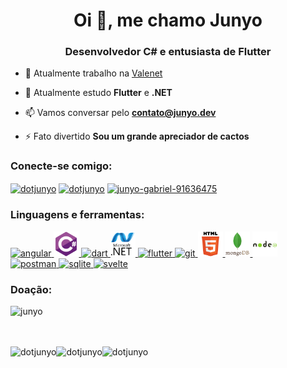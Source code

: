 <h1 align="center">Oi 👋, me chamo Junyo</h1>
<h3 align="center">Desenvolvedor C# e entusiasta de Flutter</h3>

- 🔭 Atualmente trabalho na [Valenet](https://valenet.com.br/)

- 🌱 Atualmente estudo **Flutter** e **.NET**

- 📫 Vamos conversar pelo **contato@junyo.dev**

- ⚡ Fato divertido **Sou um grande apreciador de cactos**

<h3 align="left">Conecte-se comigo:</h3>
<p align="left">
<a href="https://dev.to/dotjunyo" target="blank"><img align="center" src="https://raw.githubusercontent.com/rahuldkjain/github-profile-readme-generator/master/src/images/icons/Social/devto.svg" alt="dotjunyo" height="30" width="40" /></a>
<a href="https://twitter.com/dotjunyo" target="blank"><img align="center" src="https://raw.githubusercontent.com/rahuldkjain/github-profile-readme-generator/master/src/images/icons/Social/twitter.svg" alt="dotjunyo" height="30" width="40" /></a>
<a href="https://linkedin.com/in/junyo-gabriel-91636475" target="blank"><img align="center" src="https://raw.githubusercontent.com/rahuldkjain/github-profile-readme-generator/master/src/images/icons/Social/linked-in-alt.svg" alt="junyo-gabriel-91636475" height="30" width="40" /></a>
</p>

<h3 align="left">Linguagens e ferramentas:</h3>
<p align="left"> <a href="https://angular.io" target="_blank" rel="noreferrer"> <img src="https://angular.io/assets/images/logos/angular/angular.svg" alt="angular" width="40" height="40"/> </a> <a href="https://www.w3schools.com/cs/" target="_blank" rel="noreferrer"> <img src="https://raw.githubusercontent.com/devicons/devicon/master/icons/csharp/csharp-original.svg" alt="csharp" width="40" height="40"/> </a> <a href="https://dart.dev" target="_blank" rel="noreferrer"> <img src="https://www.vectorlogo.zone/logos/dartlang/dartlang-icon.svg" alt="dart" width="40" height="40"/> </a> <a href="https://dotnet.microsoft.com/" target="_blank" rel="noreferrer"> <img src="https://raw.githubusercontent.com/devicons/devicon/master/icons/dot-net/dot-net-original-wordmark.svg" alt="dotnet" width="40" height="40"/> </a> <a href="https://flutter.dev" target="_blank" rel="noreferrer"> <img src="https://www.vectorlogo.zone/logos/flutterio/flutterio-icon.svg" alt="flutter" width="40" height="40"/> </a> <a href="https://git-scm.com/" target="_blank" rel="noreferrer"> <img src="https://www.vectorlogo.zone/logos/git-scm/git-scm-icon.svg" alt="git" width="40" height="40"/> </a> <a href="https://www.w3.org/html/" target="_blank" rel="noreferrer"> <img src="https://raw.githubusercontent.com/devicons/devicon/master/icons/html5/html5-original-wordmark.svg" alt="html5" width="40" height="40"/> </a> <a href="https://www.mongodb.com/" target="_blank" rel="noreferrer"> <img src="https://raw.githubusercontent.com/devicons/devicon/master/icons/mongodb/mongodb-original-wordmark.svg" alt="mongodb" width="40" height="40"/> </a> <a href="https://nodejs.org" target="_blank" rel="noreferrer"> <img src="https://raw.githubusercontent.com/devicons/devicon/master/icons/nodejs/nodejs-original-wordmark.svg" alt="nodejs" width="40" height="40"/> </a> <a href="https://postman.com" target="_blank" rel="noreferrer"> <img src="https://www.vectorlogo.zone/logos/getpostman/getpostman-icon.svg" alt="postman" width="40" height="40"/> </a> <a href="https://www.sqlite.org/" target="_blank" rel="noreferrer"> <img src="https://www.vectorlogo.zone/logos/sqlite/sqlite-icon.svg" alt="sqlite" width="40" height="40"/> </a> <a href="https://svelte.dev" target="_blank" rel="noreferrer"> <img src="https://upload.wikimedia.org/wikipedia/commons/1/1b/Svelte_Logo.svg" alt="svelte" width="40" height="40"/> </a> </p>

<h3 align="left">Doação:</h3>
<p><a href="https://ko-fi.com/junyo"> <img align="left" src="https://cdn.ko-fi.com/cdn/kofi3.png?v=3" height="50" width="210" alt="junyo" /></a></p><br><br><br>

<p><img align="left" src="https://github-readme-stats.vercel.app/api/top-langs?username=dotjunyo&show_icons=true&theme=dracula&locale=en&layout=compact" alt="dotjunyo" /></p>

<p><img align="left" src="https://github-readme-stats.vercel.app/api?username=dotjunyo&show_icons=true&theme=dracula&locale=en" alt="dotjunyo" /></p>

<p><img align="left" src="https://github-readme-streak-stats.herokuapp.com/?user=dotjunyo&theme=dark" alt="dotjunyo" /></p>
